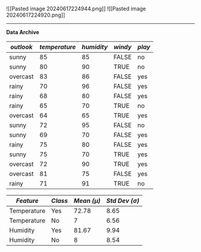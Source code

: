 ![[Pasted image 20240617224944.png]]
![[Pasted image 20240617224920.png]]



























----
**Data Archive**

| *outlook* | *temperature* | *humidity* | *windy* | *play* |
| --------- | ------------- | ---------- | ------- | ------ |
| sunny     | 85            | 85         | FALSE   | no     |
| sunny     | 80            | 90         | TRUE    | no     |
| overcast  | 83            | 86         | FALSE   | yes    |
| rainy     | 70            | 96         | FALSE   | yes    |
| rainy     | 68            | 80         | FALSE   | yes    |
| rainy     | 65            | 70         | TRUE    | no     |
| overcast  | 64            | 65         | TRUE    | yes    |
| sunny     | 72            | 95         | FALSE   | no     |
| sunny     | 69            | 70         | FALSE   | yes    |
| rainy     | 75            | 80         | FALSE   | yes    |
| sunny     | 75            | 70         | TRUE    | yes    |
| overcast  | 72            | 90         | TRUE    | yes    |
| overcast  | 81            | 75         | FALSE   | yes    |
| rainy     | 71            | 91         | TRUE    | no     |


| *Feature*   | *Class* | *Mean (μ)* | *Std Dev (σ)* |
| ----------- | ------- | ---------- | ------------- |
| Temperature | Yes     | 72.78      | 8.65          |
| Temperature | No      | 7          | 6.56          |
| Humidity    | Yes     | 81.67      | 9.94          |
| Humidity    | No      | 8          | 8.54          |

